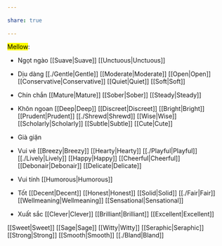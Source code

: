 ---  
share: true  
---  
<mark class="hltr-orange-peel">Mellow</mark>:  
- Ngọt ngào [[Suave|Suave]] [[Unctuous|Unctuous]]  
- Dịu dàng [[./Gentle|Gentle]] [[Moderate|Moderate]] [[Open|Open]] [[Conservative|Conservative]] [[Quiet|Quiet]] [[Soft|Soft]]  
- Chín chắn [[Mature|Mature]] [[Sober|Sober]] [[Steady|Steady]]  
- Khôn ngoan [[Deep|Deep]] [[Discreet|Discreet]] [[Bright|Bright]] [[Prudent|Prudent]] [[./Shrewd|Shrewd]] [[Wise|Wise]] [[Scholarly|Scholarly]] [[Subtle|Subtle]] [[Cute|Cute]]  
- Già giặn  
- Vui vẻ [[Breezy|Breezy]] [[Hearty|Hearty]] [[./Playful|Playful]] [[./Lively|Lively]] [[Happy|Happy]] [[Cheerful|Cheerful]] [[Debonair|Debonair]] [[Delicate|Delicate]]  
- Vui tính [[Humorous|Humorous]]  
- Tốt [[Decent|Decent]] [[Honest|Honest]] [[Solid|Solid]] [[./Fair|Fair]] [[Wellmeaning|Wellmeaning]] [[Sensational|Sensational]]  
- Xuất sắc [[Clever|Clever]] [[Brilliant|Brilliant]] [[Excellent|Excellent]]  
[[Sweet|Sweet]] [[Sage|Sage]] [[Witty|Witty]] [[Seraphic|Seraphic]] [[Strong|Strong]] [[Smooth|Smooth]] [[./Bland|Bland]]
